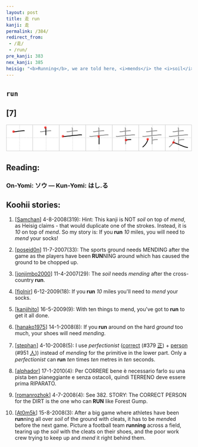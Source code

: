 ```yaml
---
layout: post
title: 走 run
kanji: 走
permalink: /384/
redirect_from:
 - /走/
 - /run/
pre_kanji: 383
nex_kanji: 385
heisig: "<b>Running</b>, we are told here, <i>mends</i> the <i>soil</i>. Observe in the following frames how this kanji can embrace other elements from below, much the same way as the element for <i>road</i> does; and how, in order to do this, the final stroke needs to be lengthened."
---
```


## `run`

## [7]

<div class="stroke"><img src="../images/E8B5B0.png" /></div>

## Reading:

### On-Yomi: ソウ &mdash; Kun-Yomi: はし.る

## Koohii stories:

1) [<a href="http://kanji.koohii.com/profile/Samchan">Samchan</a>] 4-8-2008(319): Hint: This kanji is NOT <em>soil</em> on top of <em>mend</em>, as Heisig claims - that would duplicate one of the strokes. Instead, it is <em>10</em> on top of <em>mend</em>. So my story is: If you<strong> run</strong> <em>10</em> miles, you will need to <em>mend</em> your socks! 

2) [<a href="http://kanji.koohii.com/profile/poseid0n">poseid0n</a>] 11-7-2007(33): The sports ground needs MENDING after the game as the players have been<strong> RUN</strong>NING around which has caused the ground to be chopped up. 

3) [<a href="http://kanji.koohii.com/profile/jonjimbo2000">jonjimbo2000</a>] 11-4-2007(29): The <em>soil</em> needs <em>mending</em> after the cross-country<strong> run</strong>. 

4) [<a href="http://kanji.koohii.com/profile/fjolnir">fjolnir</a>] 6-12-2009(18): If you<strong> run</strong> <em>10</em> miles you&#039;ll need to <em>mend</em> your socks. 

5) [<a href="http://kanji.koohii.com/profile/kanjihito">kanjihito</a>] 16-5-2009(9): With ten things to mend, you&#039;ve got to<strong> run</strong> to get it all done. 

6) [<a href="http://kanji.koohii.com/profile/hanako1975">hanako1975</a>] 14-1-2008(8): If you<strong> run</strong> around on the hard <em>ground</em> too much, your shoes will need <em>mending</em>. 

7) [<a href="http://kanji.koohii.com/profile/stephan">stephan</a>] 4-10-2008(5): I use <em>perfectionist</em> (<a href="../379">correct</a> <span class="index">(#379 <a href="http://jisho.org/kanji/details/正">正</a>)</span> + <a href="../951">person</a> <span class="index">(#951 <a href="http://jisho.org/kanji/details/人">人</a>)</span>) instead of <em>mending</em> for the primitive in the lower part. Only a <em>perfectionist</em> can<strong> run</strong> <em>ten</em> times <em>ten</em> metres in <em>ten</em> seconds. 

8) [<a href="http://kanji.koohii.com/profile/alphador">alphador</a>] 17-1-2010(4): Per CORRERE bene è necessario farlo su una pista ben pianeggiante e senza ostacoli, quindi TERRENO deve essere prima RIPARATO. 

9) [<a href="http://kanji.koohii.com/profile/romanrozhok">romanrozhok</a>] 4-7-2008(4): See 382. STORY: The CORRECT PERSON for the DIRT is the one who can<strong> RUN</strong> like Forest Gump. 

10) [<a href="http://kanji.koohii.com/profile/At0m5k">At0m5k</a>] 15-8-2008(3): After a big game where athletes have been<strong> run</strong>ning all over <em>soil</em> of the ground with cleats, it has to be <em>mend</em>ed before the next game. Picture a football team <strong>running</strong> across a field, tearing up the <em>soil</em> with the cleats on their shoes, and the poor work crew trying to keep up and <em>mend</em> it right behind them. 
